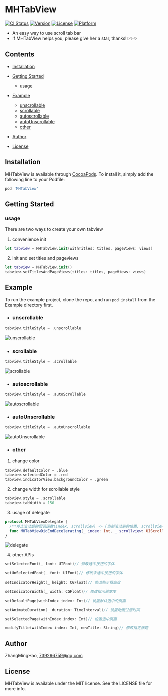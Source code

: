 # MHTabView

[![CI Status](https://img.shields.io/travis/ZhangMingHao/MHTabView.svg?style=flat)](https://travis-ci.org/ZhangMingHao/MHTabView)
[![Version](https://img.shields.io/cocoapods/v/MHTabView.svg?style=flat)](https://cocoapods.org/pods/MHTabView)
[![License](https://img.shields.io/cocoapods/l/MHTabView.svg?style=flat)](https://github.com/feaskters/MHTabView/blob/master/LICENSE)
[![Platform](https://img.shields.io/cocoapods/p/MHTabView.svg?style=flat)](https://cocoapods.org/pods/MHTabView)

- An easy way to use scroll tab bar
- If MHTabView helps you, please give her a star, thanks!✨✨✨

## Contents

- [Installation](#Installation)

- [Getting Started](#Getting-Started)
  + [usage](#usage)

- [Example](#Example)
  + [unscrollable](#unscrollable)
  + [scrollable](#scrollable)
  + [autoscrollable](#autoscrollable)
  + [autoUnscrollable](#autoUnscrollable)
  + [other](#other)
- [Author](#Author)
- [License](#License)

## Installation

MHTabView is available through [CocoaPods](https://cocoapods.org). To install
it, simply add the following line to your Podfile:

```ruby
pod 'MHTabView'
```

## Getting Started

### usage

There are two ways to create your own tabview

 1. convenience init
 ```swift
 let tabview = MHTabView.init(withTitles: titles, pageViews: views)
 ```
 
 2. init and set titles and pageviews
 ```swift
 let tabview = MHTabView.init()
 tabview.setTitlesAndPageViews(titles: titles, pageViews: views)
 ```

## Example

To run the example project, clone the repo, and run `pod install` from the Example directory first.

 - ### unscrollable

```swift
tabview.titleStyle = .unscrollable
```
![unscrollable](https://s1.ax1x.com/2020/04/27/JfzBqg.gif)

 - ### scrollable

```swift
tabview.titleStyle = .scrollable
```

![scrollable](https://s1.ax1x.com/2020/04/27/JfgfKS.gif)

 - ### autoscrollable

```swift
tabview.titleStyle = .autoScrollable
```

![autoscrollable](https://s1.ax1x.com/2020/04/27/JfzrZQ.gif)

 - ### autoUnscrollable

```swift
tabview.titleStyle = .autoUnscrollable
```

![autoUnscrollable](https://s1.ax1x.com/2020/04/27/Jfz0sS.gif)

 - ### other
 
  1. change color
  ```swift
  tabview.defaultColor = .blue
  tabview.selectedColor = .red
  tabview.indicatorView.backgroundColor = .green
  ```
  
  2. change width for scrollable style
  ```swift
  tabview.style = .scrollable
  tabview.tabWidth = 150
  ```
  
  3. usage of delegate
  
  ```swift
  protocol MHTabViewDelegate {
    /**停止滚动后的回调函数(index, scrollview) -> (当前滚动到的位置, scrollView属性 )*/
    func MHTabViewDidEndDecelerating(_ index: Int, _ scrollview: UIScrollView)
  }
  ```
  
  ![delegate](https://s1.ax1x.com/2020/04/27/JfgEAs.gif)
  
  4. other APIs
  ```swift
  setSelectedFont(_ font: UIFont)// 修改选中按钮的字体
  
  setUnSelectedFont(_ font: UIFont)// 修改未选中按钮的字体
  
  setIndicatorHeight(_ height: CGFloat)// 修改指示器高度
  
  setIndicatorWidth(_ width: CGFloat)// 修改指示器宽度
   
  setDefaultPage(withIndex index: Int)// 设置默认选中的页面

  setAnimateDuration(_ duration: TimeInterval)// 设置动画过渡时间
  
  setSelectedPage(withIndex index: Int)// 设置选中页面
  
  modifyTitle(withIndex index: Int, newTitle: String)// 修改指定标题
  ```


## Author

ZhangMingHao, 739296759@qq.com

## License

MHTabView is available under the MIT license. See the LICENSE file for more info.
